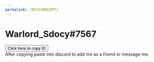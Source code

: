 ```yaml
---
permalink: /DISCORDCOPY/
---
```


# Warlord_Sdocy#7567
<button onclick="myFunction()">Click here to copy ID</button>
<br>
After copying paste into discord to add me as a friend or message me.

<script>
function myFunction() {
   /* Copy the text inside the text field */
  navigator.clipboard.writeText("Warlord_Sdocy#7567");

  /* Alert the copied text */
  alert("Copied the text: " + "Warlord_Sdocy#7567");
} 
</script>